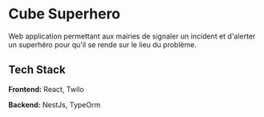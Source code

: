 
# Cube Superhero

Web application permettant aux mairies de signaler un incident et d'alerter un superhéro pour qu'il se rende sur le lieu du problème.



## Tech Stack

**Frontend:** React, Twilo

**Backend:** NestJs, TypeOrm

